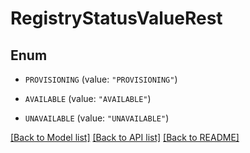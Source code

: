 # RegistryStatusValueRest

## Enum


* `PROVISIONING` (value: `"PROVISIONING"`)

* `AVAILABLE` (value: `"AVAILABLE"`)

* `UNAVAILABLE` (value: `"UNAVAILABLE"`)


[[Back to Model list]](../README.md#documentation-for-models) [[Back to API list]](../README.md#documentation-for-api-endpoints) [[Back to README]](../README.md)

